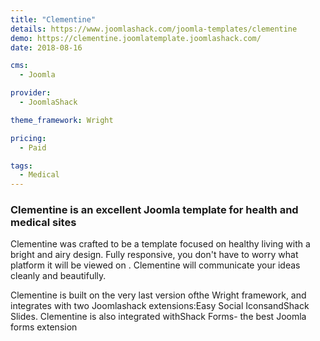 ```yaml
---
title: "Clementine"
details: https://www.joomlashack.com/joomla-templates/clementine
demo: https://clementine.joomlatemplate.joomlashack.com/
date: 2018-08-16

cms: 
  - Joomla

provider:
  - JoomlaShack

theme_framework: Wright

pricing:
  - Paid

tags:
  - Medical
---
```


### Clementine is an excellent Joomla template for health and medical sites

Clementine was crafted to be a template focused on healthy living with a bright and airy design. Fully responsive, you don't have to worry what platform it will be viewed on . Clementine will communicate your ideas cleanly and beautifully.

Clementine is built on the very last version ofthe Wright framework, and integrates with two Joomlashack extensions:Easy Social IconsandShack Slides. Clementine is also integrated withShack Forms- the best Joomla forms extension